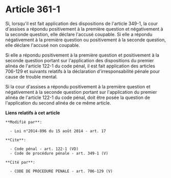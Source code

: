 # Article 361-1

Si, lorsqu'il est fait application des dispositions de l'article 349-1, la cour d'assises a répondu positivement à la
première question et négativement à la seconde question, elle déclare l'accusé coupable. Si elle a répondu négativement à la
première question ou positivement à la seconde question, elle déclare l'accusé non coupable. 

Si elle a répondu positivement à la première question et positivement à la seconde question portant sur l'application des
dispositions du premier alinéa de l'article 122-1 du code pénal, il est fait application des articles 706-129 et suivants
relatifs à la déclaration d'irresponsabilité pénale pour cause de trouble mental. 

Si la cour d'assises a répondu positivement à la première question et négativement à la seconde question portant sur
l'application du premier alinéa de l'article 122-1 du code pénal, doit être posée la question de l'application du second
alinéa de ce même article.

**Liens relatifs à cet article**

	**Modifié par**:

	  - Loi n°2014-896 du 15 août 2014 - art. 17

	**Cite**:

	  - Code pénal - art. 122-1 (VD)
	  - Code de procédure pénale - art. 349-1 (V)

	**Cité par**:

	  - CODE DE PROCEDURE PENALE - art. 706-129 (V)

